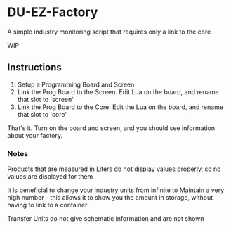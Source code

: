 # DU-EZ-Factory
A simple industry monitoring script that requires only a link to the core

WIP

## Instructions
1. Setup a Programming Board and Screen
2. Link the Prog Board to the Screen.  Edit Lua on the board, and rename that slot to 'screen'
3. Link the Prog Board to the Core.  Edit the Lua on the board, and rename that slot to 'core'

That's it.  Turn on the board and screen, and you should see information about your factory.

### Notes 

Products that are measured in Liters do not display values properly, so no values are displayed for them

It is beneficial to change your industry units from infinite to Maintain a very high number - this allows it to show you the amount in storage, without having to link to a container

Transfer Units do not give schematic information and are not shown
